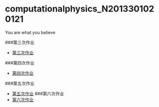 # computationalphysics_N2013301020121
You are what you believe

###第三次作业
- [第三次作业](https://github.com/jingweiKong/computationalphysics_N2013301020121/blob/master/new%204.py)

###第四次作业
- [第四次作业](https://github.com/jingweiKong/computationalphysics_N2013301020121/blob/master/homework/4th/%E7%AC%AC%E5%9B%9B%E6%AC%A1%E4%BD%9C%E4%B8%9A.md)
 
###第五次作业
- [第五次作业](https://www.zybuluo.com/xiaokong/note/410135)
###第六次作业
- [第六次作业]()
